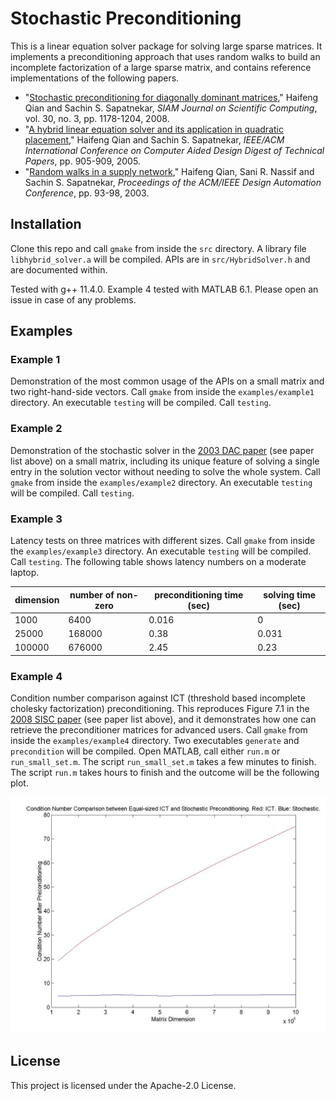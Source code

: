 # Stochastic Preconditioning

This is a linear equation solver package for solving large sparse matrices.
It implements a preconditioning approach that uses random walks to build an incomplete factorization of a large sparse matrix, and contains reference implementations of the following papers.

- "[Stochastic preconditioning for diagonally dominant matrices](http://people.ece.umn.edu/users/sachin/jnl/sisc08.pdf)," Haifeng Qian and Sachin S. Sapatnekar, *SIAM Journal on Scientific Computing*, vol. 30, no. 3, pp. 1178-1204, 2008. 
- "[A hybrid linear equation solver and its application in quadratic placement](http://people.ece.umn.edu/users/sachin/conf/iccad05hq.pdf)," Haifeng Qian and Sachin S. Sapatnekar, *IEEE/ACM International Conference on Computer Aided Design Digest of Technical Papers*, pp. 905-909, 2005. 
- "[Random walks in a supply network](http://people.ece.umn.edu/users/sachin/conf/dac03.pdf)," Haifeng Qian, Sani R. Nassif and Sachin S. Sapatnekar, *Proceedings of the ACM/IEEE Design Automation Conference*, pp. 93-98, 2003. 

## Installation

Clone this repo and call `gmake` from inside the `src` directory.
A library file `libhybrid_solver.a` will be compiled.
APIs are in `src/HybridSolver.h` and are documented within.

Tested with g++ 11.4.0. Example 4 tested with MATLAB 6.1. Please open an issue in case of any problems.

## Examples

### Example 1

Demonstration of the most common usage of the APIs on a small matrix and two right-hand-side vectors.
Call `gmake` from inside the `examples/example1` directory.
An executable `testing` will be compiled.
Call `testing`.

### Example 2

Demonstration of the stochastic solver in the [2003 DAC paper](http://people.ece.umn.edu/users/sachin/conf/dac03.pdf) (see paper list above) on a small matrix, including its unique feature of solving a single entry in the solution vector without needing to solve the whole system.
Call `gmake` from inside the `examples/example2` directory.
An executable `testing` will be compiled.
Call `testing`.

### Example 3

Latency tests on three matrices with different sizes.
Call `gmake` from inside the `examples/example3` directory.
An executable `testing` will be compiled.
Call `testing`.
The following table shows latency numbers on a moderate laptop.

| dimension | number of non-zero | preconditioning time (sec) | solving time (sec) |
| -------- | ------- | ------- | ------- |
| 1000   | 6400   | 0.016 | 0     |
| 25000  | 168000 | 0.38  | 0.031 |
| 100000 | 676000 | 2.45  | 0.23  |

### Example 4

Condition number comparison against ICT (threshold based incomplete cholesky factorization) preconditioning.
This reproduces Figure 7.1 in the [2008 SISC paper](http://people.ece.umn.edu/users/sachin/jnl/sisc08.pdf) (see paper list above), and it demonstrates how one can retrieve the preconditioner matrices for advanced users.
Call `gmake` from inside the `examples/example4` directory.
Two executables `generate` and `precondition` will be compiled.
Open MATLAB, call either `run.m` or `run_small_set.m`.
The script `run_small_set.m` takes a few minutes to finish.
The script `run.m` takes hours to finish and the outcome will be the following plot.

![](examples/example4/results.jpg)

## License

This project is licensed under the Apache-2.0 License.

